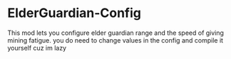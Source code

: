 # ElderGuardian-Config

This mod lets you configure elder guardian range and the speed of giving mining fatigue. you do need to change values in the config and compile it yourself cuz im lazy
